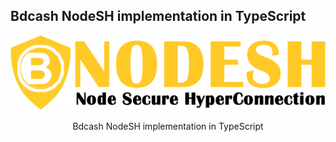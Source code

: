 ## Bdcash NodeSH implementation in TypeScript

<img src="https://raw.githubusercontent.com/BdcashProtocol/bdcash-mediakit/main/cole%C3%A7%C3%A3o/nodesh.png">
<br>
<p style="text-align: center;">Bdcash NodeSH implementation in TypeScript</p>

